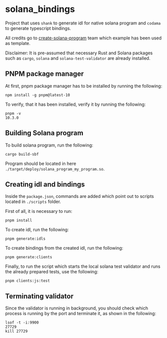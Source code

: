 # solana_bindings
Project that uses `shank` to generate idl for native solana program and `codama` to generate typescript bindings.

All credits go to [create-solana-program](https://github.com/solana-program/create-solana-program/tree/main) team which example has been used as template.

Disclaimer: It is pre-assumed that necessary Rust and Solana packages such as `cargo`, `solana` and `solana-test-validator` are already installed.

## PNPM package manager

At first, pnpm package manager has to be installed by running the following:

```
npm install -g pnpm@latest-10
```

To verify, that it has been installed, verify it by running the following:

```
pnpm -v
10.3.0
```

## Building Solana program

To build solana program, run the following:

```
cargo build-sbf
```
Program should be located in here `./target/deploy/solana_program_my_program.so`.

## Creating idl and bindings

Inside the `package.json`, commands are added which point out to scripts located in `./scripts` folder.

First of all, it is necessary to run:

```
pnpm install
```

To create idl, run the following:

```
pnpm generate:idls
```

To create bindings from the created idl, run the following:

```
pnpm generate:clients
```

Finally, to run the script which starts the local solana test validator and runs the already prepared tests, use the following:

```
pnpm clients:js:test
```

## Terminating validator

Since the validator is running in background, you should check which process is running by the port and terminate it, as shown in the following:

```
lsof -t -i:9900
27729
kill 27729
```
